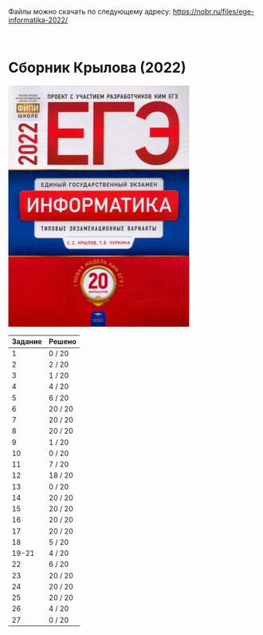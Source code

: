 Файлы можно скачать по следующему адресу: https://nobr.ru/files/ege-informatika-2022/

<br>

# Сборник Крылова (2022)

![](https://raw.githubusercontent.com/Thundiverter/infege2022/main/repofiles/krylov2022-cover.jpeg)

| Задание | Решено |
|-|-|
| 1 | 0 / 20 |
| 2 | 2 / 20 |
| 3 | 1 / 20 |
| 4 | 4 / 20 |
| 5 | 6 / 20 |
| 6 | 20 / 20 |
| 7 | 20 / 20 |
| 8 | 20 / 20 |
| 9 | 1 / 20 |
| 10 | 0 / 20 |
| 11 | 7 / 20 |
| 12 | 18 / 20 |
| 13 | 0 / 20 |
| 14 | 20 / 20 |
| 15 | 20 / 20 |
| 16 | 20 / 20 |
| 17 | 20 / 20 |
| 18 | 5 / 20 |
| 19-21 | 4 / 20 |
| 22 | 6 / 20 |
| 23 | 20 / 20 |
| 24 | 20 / 20 |
| 25 | 20 / 20 |
| 26 | 4 / 20 |
| 27 | 0 / 20 |
